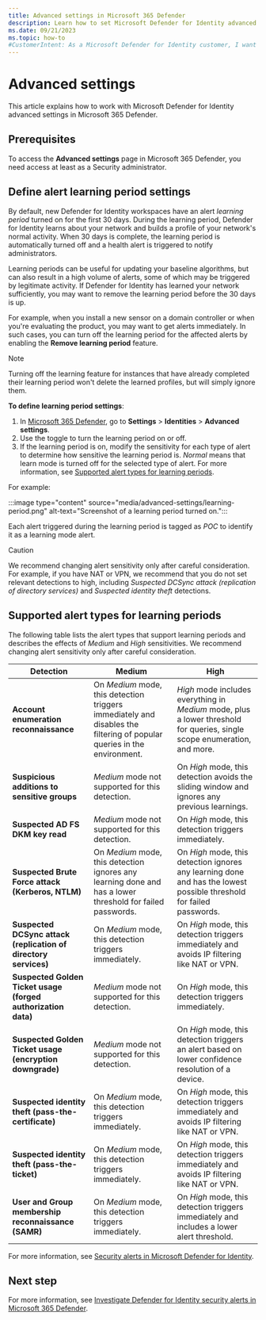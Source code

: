 ```yaml
---
title: Advanced settings in Microsoft 365 Defender
description: Learn how to set Microsoft Defender for Identity advanced settings in Microsoft 365 Defender.
ms.date: 09/21/2023
ms.topic: how-to
#CustomerIntent: As a Microsoft Defender for Identity customer, I want to know how and when to use an alert learning mode to reduce the number of false positives.
---
```


# Advanced settings

This article explains how to work with Microsoft Defender for Identity advanced settings in Microsoft 365 Defender.

## Prerequisites

To access the **Advanced settings** page in Microsoft 365 Defender, you need access at least as a Security administrator.

## Define alert learning period settings

By default, new Defender for Identity workspaces have an alert *learning period* turned on for the first 30 days. During the learning period, Defender for Identity learns about your network and builds a profile of your network's normal activity. When 30 days is complete, the learning period is automatically turned off and a health alert is triggered to notify administrators.

Learning periods can be useful for updating your baseline algorithms, but can also result in a high volume of alerts, some of which may be triggered by legitimate activity. If Defender for Identity has learned your network sufficiently, you may want to remove the learning period before the 30 days is up.

For example, when you install a new sensor on a domain controller or when you're evaluating the product, you may want to get alerts immediately. In such cases, you can turn off the learning period for the affected alerts by enabling the **Remove learning period** feature.

>[!NOTE]
> Turning off the learning feature for instances that have already completed their learning period won't delete the learned profiles, but will simply ignore them.

**To define learning period settings**:

1. In [Microsoft 365 Defender](https://security.microsoft.com), go to **Settings** > **Identities** > **Advanced settings**. 
1. Use the toggle to turn the learning period on or off.
1. If the learning period is on, modify the sensitivity for each type of alert to determine how sensitive the learning period is. *Normal* means that learn mode is turned off for the selected type of alert. For more information, see [Supported alert types for learning periods](#supported-alert-types-for-learning-periods).

For example:

:::image type="content" source="media/advanced-settings/learning-period.png" alt-text="Screenshot of a learning period turned on.":::

Each alert triggered during the learning period is tagged as *POC* to identify it as a learning mode alert.

> [!CAUTION]
> We recommend changing alert sensitivity only after careful consideration. For example, if you have NAT or VPN, we recommend that you do not set relevant detections to high, including *Suspected DCSync attack (replication of directory services)* and  *Suspected identity theft* detections.
>

## Supported alert types for learning periods

The following table lists the alert types that support learning periods and describes the effects of *Medium* and *High* sensitivities.  We recommend changing alert sensitivity only after careful consideration.

|Detection  |Medium  |High  |
|---------|---------|---------|
|**Account enumeration reconnaissance**     |    On *Medium* mode, this detection triggers immediately and disables the filtering of popular queries in the environment.         |   *High* mode includes everything in *Medium* mode, plus a lower threshold for queries, single scope enumeration, and more.     |
|**Suspicious additions to sensitive groups**     |      *Medium* mode not supported for this detection.     |    On *High* mode, this detection avoids the sliding window and ignores any previous learnings.    |
|**Suspected AD FS DKM key read**     |    *Medium* mode not supported for this detection.        |   On *High* mode, this detection triggers immediately.      |
|**Suspected Brute Force attack (Kerberos, NTLM)**     |   On *Medium* mode, this detection ignores any learning done and has a lower threshold for failed passwords.           | On *High* mode, this detection ignores any learning done and has the lowest possible threshold for failed passwords.        |
|**Suspected DCSync attack (replication of directory services)**     |   On *Medium* mode, this detection triggers immediately.         | On *High* mode, this detection triggers immediately and avoids IP filtering like NAT or VPN.        |
|**Suspected Golden Ticket usage (forged authorization data)**     |       *Medium* mode not supported for this detection.      |     On *High* mode, this detection triggers immediately.    |
|**Suspected Golden Ticket usage (encryption downgrade)**     |  *Medium* mode not supported for this detection.           |    On *High* mode, this detection triggers an alert based on lower confidence resolution of a device.     |
|**Suspected identity theft (pass-the-certificate)**     |     On *Medium* mode, this detection triggers immediately.         |  On *High* mode, this detection triggers immediately and avoids IP filtering like NAT or VPN.       |
|**Suspected identity theft (pass-the-ticket)**     |  On *Medium* mode, this detection triggers immediately.           |    On *High* mode, this detection triggers immediately and avoids IP filtering like NAT or VPN.      |
|**User and Group membership reconnaissance (SAMR)**     |     On *Medium* mode, this detection triggers immediately.        |   On *High* mode, this detection triggers immediately and includes a lower alert threshold.  |

For more information, see [Security alerts in Microsoft Defender for Identity](alerts-overview.md).

## Next step

For more information, see [Investigate Defender for Identity security alerts in Microsoft 365 Defender](manage-security-alerts.md).
 
